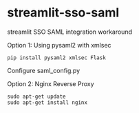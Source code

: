 # streamlit-sso-saml
streamlit SSO SAML integration workaround 

Option 1: Using pysaml2 with xmlsec
```
pip install pysaml2 xmlsec Flask
```
Configure saml_config.py

Option 2: Nginx Reverse Proxy
```
sudo apt-get update
sudo apt-get install nginx
```
